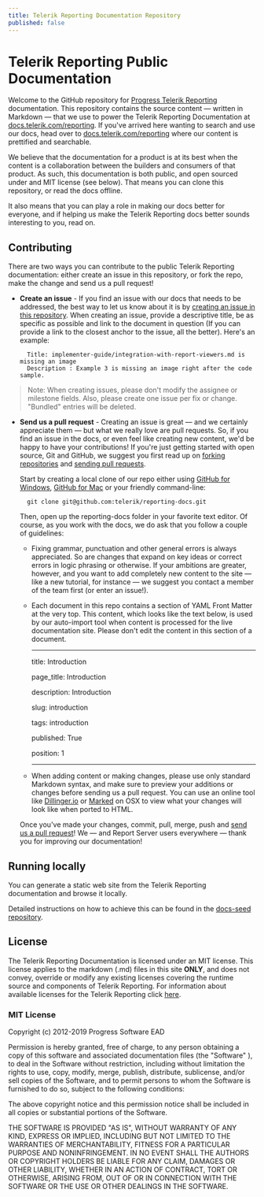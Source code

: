 ```yaml
---
title: Telerik Reporting Documentation Repository
published: false
---
```



# Telerik Reporting Public Documentation

Welcome to the GitHub repository for [Progress Telerik Reporting](https://www.telerik.com/reporting) documentation. This repository contains the source content — written in Markdown — that we use to power the Telerik Reporting Documentation at [docs.telerik.com/reporting](https://docs.telerik.com/reporting). If you've arrived here wanting to search and use our docs, head over to [docs.telerik.com/reporting](https://docs.telerik.com/reporting) where our content is prettified and searchable.

We believe that the documentation for a product is at its best when the content is a collaboration between the builders and consumers of that product. As such, this documentation is both public, and open sourced under and MIT license (see below). That means you can clone this repository, or read the docs offline.

It also means that you can play a role in making our docs better for everyone, and if helping us make the Telerik Reporting docs better sounds interesting to you, read on.

## Contributing

There are two ways you can contribute to the public Telerik Reporting documentation: either create an issue in this repository, or fork the repo, make the change and send us a pull request!

* **Create an issue** - If you find an issue with our docs that needs to be addressed, the best way to let us know about it is by [creating an issue in this repository](https://github.com/telerik/reporting-docs/issues). When creating an issue, provide a descriptive title, be as specific as possible and link to the document in question (If you can provide a link to the closest anchor to the issue, all the better). Here's an example:

        Title: implementer-guide/integration-with-report-viewers.md is missing an image
        Description : Example 3 is missing an image right after the code sample.

> Note: When creating issues, please don't modify the assignee or milestone fields. Also, please create one issue per fix or change. "Bundled" entries will be deleted.

* **Send us a pull request** - Creating an issue is great — and we certainly appreciate them — but what we really love are pull requests. So, if you find an issue in the docs, or even feel like creating new content, we'd be happy to have your contributions! If you're just getting started with open source, Git and GitHub, we suggest you first read up on [forking repositories](https://help.github.com/articles/fork-a-repo) and [sending pull requests](https://help.github.com/articles/using-pull-requests).

    Start by creating a local clone of our repo either using [GitHub for Windows](http://windows.github.com/), [GitHub for Mac](http://mac.github.com/) or your friendly command-line:

        git clone git@github.com:telerik/reporting-docs.git

    Then, open up the reporting-docs folder in your favorite text editor. Of course, as you work with the docs, we do ask that you follow a couple of guidelines:

    - Fixing grammar, punctuation and other general errors is always appreciated. So are changes that expand on key ideas or correct errors in logic phrasing or otherwise. If your ambitions are greater, however, and you want to add completely new content to the site — like a new tutorial, for instance — we suggest you contact a member of the team first (or enter an issue!).
    - Each document in this repo contains a section of YAML Front Matter at the very top. This content, which looks like the text below, is used by our auto-import tool when content is processed for the live documentation site. Please don't edit the content in this section of a document.

         ---

        title: Introduction

        page_title: Introduction 

        description: Introduction

        slug: introduction

        tags: introduction

        published: True

        position: 1

         ---
         

    - When adding content or making changes, please use only standard Markdown syntax, and make sure to preview your additions or changes before sending us a pull request. You can use an online tool like [Dillinger.io](http://dillinger.io/) or [Marked](http://markedapp.com/) on OSX to view what your changes will look like when ported to HTML.

    Once you've made your changes, commit, pull, merge, push and [send us a pull request](https://help.github.com/articles/using-pull-requests)! We — and Report Server users everywhere — thank you for improving our documentation!

## Running locally

You can generate a static web site from the Telerik Reporting documentation and browse it locally.

Detailed instructions on how to achieve this can be found in the [docs-seed repository](https://github.com/telerik/docs-seed#local-setup).

## License

The Telerik Reporting Documentation is licensed under an MIT license. This license applies to the markdown (.md) files in this site **ONLY**, and does not convey, override or modify any existing licenses covering the runtime source and components of Telerik Reporting. For information about available licenses for the Telerik Reporting click [here](https://www.telerik.com/purchase/license-agreement/reporting-dlw-s).

### MIT License

Copyright (c) 2012-2019 Progress Software EAD

Permission is hereby granted, free of charge, to any person obtaining a copy of this software and associated documentation files (the "Software" ), to deal in the Software without restriction, including without limitation the rights to use, copy, modify, merge, publish, distribute, sublicense, and/or sell copies of the Software, and to permit persons to whom the Software is furnished to do so, subject to the following conditions:

The above copyright notice and this permission notice shall be included in all copies or substantial portions of the Software.

THE SOFTWARE IS PROVIDED "AS IS", WITHOUT WARRANTY OF ANY KIND, EXPRESS OR IMPLIED, INCLUDING BUT NOT LIMITED TO THE WARRANTIES OF MERCHANTABILITY, FITNESS FOR A PARTICULAR PURPOSE AND NONINFRINGEMENT. IN NO EVENT SHALL THE AUTHORS OR COPYRIGHT HOLDERS BE LIABLE FOR ANY CLAIM, DAMAGES OR OTHER LIABILITY, WHETHER IN AN ACTION OF CONTRACT, TORT OR OTHERWISE, ARISING FROM, OUT OF OR IN CONNECTION WITH THE SOFTWARE OR THE USE OR OTHER DEALINGS IN THE SOFTWARE.

